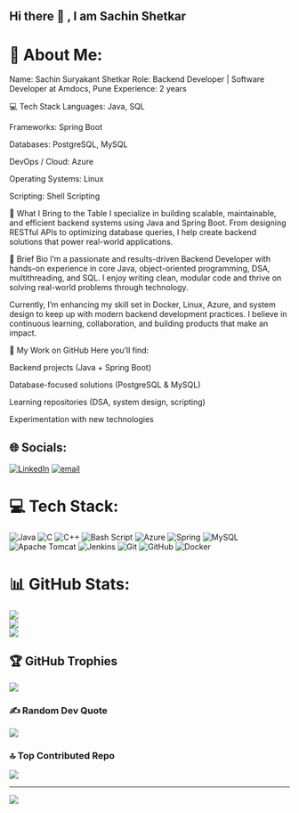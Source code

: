 ## Hi there 👋 , I am Sachin Shetkar

<!--
**SachinSS45/sachinss45** is a ✨ _special_ ✨ repository because its `README.md` (this file) appears on your GitHub profile.

Here are some ideas to get you started:

- 🔭 I’m currently working on ...
- 🌱 I’m currently learning ...
- 👯 I’m looking to collaborate on ...
- 🤔 I’m looking for help with ...
- 💬 Ask me about ...
- 📫 How to reach me: ...
- 😄 Pronouns: ...
- ⚡ Fun fact: ...
-->
# 💫 About Me:
Name: Sachin Suryakant Shetkar
Role: Backend Developer | Software Developer at Amdocs, Pune
Experience: 2 years

💻 Tech Stack
Languages: Java, SQL

Frameworks: Spring Boot

Databases: PostgreSQL, MySQL

DevOps / Cloud: Azure

Operating Systems: Linux

Scripting: Shell Scripting

🚀 What I Bring to the Table
I specialize in building scalable, maintainable, and efficient backend systems using Java and Spring Boot.
From designing RESTful APIs to optimizing database queries, I help create backend solutions that power real-world applications.

📌 Brief Bio
I’m a passionate and results-driven Backend Developer with hands-on experience in core Java, object-oriented programming, DSA, multithreading, and SQL. I enjoy writing clean, modular code and thrive on solving real-world problems through technology.

Currently, I’m enhancing my skill set in Docker, Linux, Azure, and system design to keep up with modern backend development practices. I believe in continuous learning, collaboration, and building products that make an impact.

📂 My Work on GitHub
Here you’ll find:

Backend projects (Java + Spring Boot)

Database-focused solutions (PostgreSQL & MySQL)

Learning repositories (DSA, system design, scripting)

Experimentation with new technologies


## 🌐 Socials:
[![LinkedIn](https://img.shields.io/badge/LinkedIn-%230077B5.svg?logo=linkedin&logoColor=white)](https://linkedin.com/in/https://www.linkedin.com/in/sachin-shetkar-681381218/) [![email](https://img.shields.io/badge/Email-D14836?logo=gmail&logoColor=white)](mailto:ssshetkar2001@gmail.com) 

# 💻 Tech Stack:
![Java](https://img.shields.io/badge/java-%23ED8B00.svg?style=for-the-badge&logo=openjdk&logoColor=white) ![C](https://img.shields.io/badge/c-%2300599C.svg?style=for-the-badge&logo=c&logoColor=white) ![C++](https://img.shields.io/badge/c++-%2300599C.svg?style=for-the-badge&logo=c%2B%2B&logoColor=white) ![Bash Script](https://img.shields.io/badge/bash_script-%23121011.svg?style=for-the-badge&logo=gnu-bash&logoColor=white) ![Azure](https://img.shields.io/badge/azure-%230072C6.svg?style=for-the-badge&logo=microsoftazure&logoColor=white) ![Spring](https://img.shields.io/badge/spring-%236DB33F.svg?style=for-the-badge&logo=spring&logoColor=white) ![MySQL](https://img.shields.io/badge/mysql-4479A1.svg?style=for-the-badge&logo=mysql&logoColor=white) ![Apache Tomcat](https://img.shields.io/badge/apache%20tomcat-%23F8DC75.svg?style=for-the-badge&logo=apache-tomcat&logoColor=black) ![Jenkins](https://img.shields.io/badge/jenkins-%232C5263.svg?style=for-the-badge&logo=jenkins&logoColor=white) ![Git](https://img.shields.io/badge/git-%23F05033.svg?style=for-the-badge&logo=git&logoColor=white) ![GitHub](https://img.shields.io/badge/github-%23121011.svg?style=for-the-badge&logo=github&logoColor=white) ![Docker](https://img.shields.io/badge/docker-%230db7ed.svg?style=for-the-badge&logo=docker&logoColor=white)
# 📊 GitHub Stats:
![](https://github-readme-stats.vercel.app/api?username=sachinss45&theme=dark&hide_border=false&include_all_commits=false&count_private=false)<br/>
![](https://nirzak-streak-stats.vercel.app/?user=sachinss45&theme=dark&hide_border=false)<br/>
![](https://github-readme-stats.vercel.app/api/top-langs/?username=sachinss45&theme=dark&hide_border=false&include_all_commits=false&count_private=false&layout=compact)

## 🏆 GitHub Trophies
![](https://github-profile-trophy.vercel.app/?username=sachinss45&theme=radical&no-frame=false&no-bg=true&margin-w=4)

### ✍️ Random Dev Quote
![](https://quotes-github-readme.vercel.app/api?type=horizontal&theme=radical)

### 🔝 Top Contributed Repo
![](https://github-contributor-stats.vercel.app/api?username=sachinss45&limit=5&theme=dark&combine_all_yearly_contributions=true)

---
[![](https://visitcount.itsvg.in/api?id=sachinss45&icon=0&color=0)](https://visitcount.itsvg.in)

<!-- Proudly created with GPRM ( https://gprm.itsvg.in ) -->

